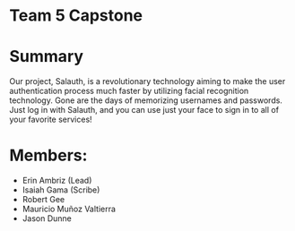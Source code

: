 # Team 5 Capstone

# Summary
Our project, Salauth, is a revolutionary technology aiming to make the user authentication process much faster by utilizing facial recognition technology. Gone are the days of memorizing usernames and passwords. Just log in with Salauth, and you can use just your face to sign in to all of your favorite services!

# Members:
* Erin Ambriz (Lead)
* Isaiah Gama (Scribe)
* Robert Gee
* Mauricio Muñoz Valtierra
* Jason Dunne